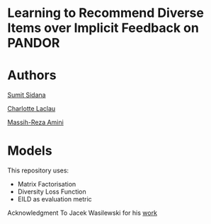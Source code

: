 # Learning to Recommend Diverse Items over Implicit Feedback on PANDOR

# Authors
[Sumit Sidana](https://github.com/sumitsidana)

[Charlotte Laclau](https://laclauc.github.io/)

[Massih-Reza Amini](http://ama.liglab.fr/~amini/)

# Models

This repository uses:

- Matrix Factorisation
- Diversity Loss Function
- EILD as evaluation metric

Acknowledgment To Jacek Wasilewski for his [work](https://github.com/jacekwasilewski/RankSys-DivMF)
